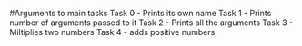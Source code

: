 #Arguments to main tasks
Task 0 - Prints its own name
Task 1 - Prints number of arguments passed to it
Task 2 - Prints all the arguments
Task 3 - Miltiplies two numbers
Task 4 - adds positive numbers

